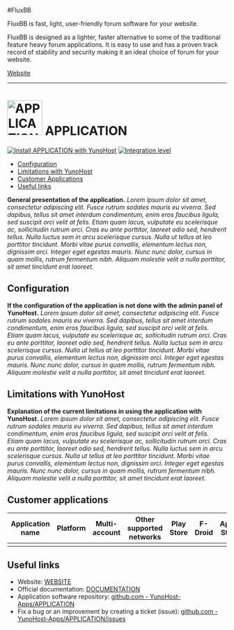 #FluxBB

FluxBB is fast, light, user-friendly forum software for your website.

FluxBB is designed as a lighter, faster alternative to some of the traditional feature heavy forum applications. It is easy to use and has a proven track record of stability and security making it an ideal choice of forum for your website.

[Website](https://fluxbb.org/)

-------------------

# <img src="/images/APPLICATION_logo.svg" width="80px" alt="APPLICATION's logo"> APPLICATION

[![Install APPLICATION with YunoHost](https://install-app.yunohost.org/install-with-yunohost.png)](https://install-app.yunohost.org/?app=APPLICATION) [![Integration level](https://dash.yunohost.org/integration/APPLICATION.svg)](https://dash.yunohost.org/appci/app/APPLICATION)

- [Configuration](#Configuration)
- [Limitations with YunoHost](#limitations-with-yunohost)
- [Customer Applications](#Customer-applications)
- [Useful links](#useful-links)

**General presentation of the application.** *Lorem ipsum dolor sit amet, consectetur adipiscing elit. Fusce rutrum sodales mauris eu viverra. Sed dapibus, tellus sit amet interdum condimentum, enim eros faucibus ligula, sed suscipit orci velit at felis. Etiam quam lacus, vulputate eu scelerisque ac, sollicitudin rutrum orci. Cras eu ante porttitor, laoreet odio sed, hendrerit tellus. Nulla luctus sem in arcu scelerisque cursus. Nulla ut tellus at leo porttitor tincidunt. Morbi vitae purus convallis, elementum lectus non, dignissim orci. Integer eget egestas mauris. Nunc nunc dolor, cursus in quam mollis, rutrum fermentum nibh. Aliquam molestie velit a nulla porttitor, sit amet tincidunt erat laoreet.*

## Configuration

**If the configuration of the application is not done with the admin panel of YunoHost.** *Lorem ipsum dolor sit amet, consectetur adipiscing elit. Fusce rutrum sodales mauris eu viverra. Sed dapibus, tellus sit amet interdum condimentum, enim eros faucibus ligula, sed suscipit orci velit at felis. Etiam quam lacus, vulputate eu scelerisque ac, sollicitudin rutrum orci. Cras eu ante porttitor, laoreet odio sed, hendrerit tellus. Nulla luctus sem in arcu scelerisque cursus. Nulla ut tellus at leo porttitor tincidunt. Morbi vitae purus convallis, elementum lectus non, dignissim orci. Integer eget egestas mauris. Nunc nunc dolor, cursus in quam mollis, rutrum fermentum nibh. Aliquam molestie velit a nulla porttitor, sit amet tincidunt erat laoreet.*

## Limitations with YunoHost

**Explanation of the current limitations in using the application with YunoHost.** *Lorem ipsum dolor sit amet, consectetur adipiscing elit. Fusce rutrum sodales mauris eu viverra. Sed dapibus, tellus sit amet interdum condimentum, enim eros faucibus ligula, sed suscipit orci velit at felis. Etiam quam lacus, vulputate eu scelerisque ac, sollicitudin rutrum orci. Cras eu ante porttitor, laoreet odio sed, hendrerit tellus. Nulla luctus sem in arcu scelerisque cursus. Nulla ut tellus at leo porttitor tincidunt. Morbi vitae purus convallis, elementum lectus non, dignissim orci. Integer eget egestas mauris. Nunc nunc dolor, cursus in quam mollis, rutrum fermentum nibh. Aliquam molestie velit a nulla porttitor, sit amet tincidunt erat laoreet.*

## Customer applications

| Application name | Platform | Multi-account | Other supported networks | Play Store | F-Droid | Apple Store | *Other* |
|------------------|----------|---------------|--------------------------|------------|---------|-------------|---------|
|                  |          |               |                          |            |         |             |         |

## Useful links

+ Website: [WEBSITE](#)
+ Official documentation: [DOCUMENTATION](#)
+ Application software repository: [github.com - YunoHost-Apps/APPLICATION](https://github.com/YunoHost-Apps/APPLICATION_ynh)
+ Fix a bug or an improvement by creating a ticket (issue): [github.com - YunoHost-Apps/APPLICATION/issues](https://github.com/YunoHost-Apps/APPLICATION_ynh/issues)
